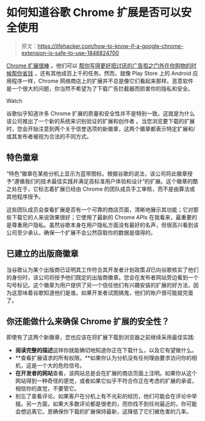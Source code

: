 # 如何知道谷歌 Chrome 扩展是否可以安全使用

> 原文：<https://lifehacker.com/how-to-know-if-a-google-chrome-extension-is-safe-to-use-1848824700>

[Chrome 扩展很棒](https://lifehacker.com/11-of-the-best-free-extensions-for-google-chrome-1847860706/) 。他们可以 [帮你写得更好](https://chrome.google.com/webstore/detail/grammarly-for-chrome/kbfnbcaeplbcioakkpcpgfkobkghlhen?hl=en)[把讨厌的广告拒之门外](https://chrome.google.com/webstore/detail/adblock-%E2%80%94-best-ad-blocker/gighmmpiobklfepjocnamgkkbiglidom)[在你购物的时候帮你省钱](https://chrome.google.com/webstore/detail/rakuten-get-cash-back-for/chhjbpecpncaggjpdakmflnfcopglcmi) ，还有其他成百上千的任务。然而，就像 Play Store 上的 Android 应用程序一样，Chrome 网络商店上的扩展并不总是像它们看起来那样。恶意软件是一个很大的问题，你当然不希望为了下载广告拦截器而损害你的隐私和安全。

Watch

谷歌似乎知道许多 Chrome 扩展的质量和安全性并不是特别一致。这就是为什么该公司推出了一个新的系统来识别验证的扩展和创作者 。当您浏览要下载的扩展时，您会开始注意到两个关于信誉选项的新徽章，这两个徽章都表示特定扩展和/或其发布者被视为合法的不同方式。

## 特色徽章

“特色”徽章在某些分机上显示为蓝带图标。根据谷歌的说法，该公司将此徽章授予“遵循我们的技术最佳实践并满足高标准用户体验和设计”的扩展。这个徽章的酷之处在于，它标志着扩展已经由 Chrome 的团队成员手工审核，而不是由算法或其他程序授予。

这些团队成员会查看扩展是否有一个可靠的商店页面，清晰地展示其功能；它对那些下载它的人来说效果很好；它使用了最新的 Chrome APIs 在我看来，最重要的是尊重用户隐私。虽然谷歌本身在用户隐私方面没有最好的名声，但很高兴看到该公司至少承认，确保一个扩展不会公然窃取你的数据是值得的。

## 已建立的出版商徽章

当谷歌认为某个出版商已证明其工作符合其开发者计划政策*且*已向谷歌核实了他们的身份时，该公司将授予他们既定的出版商徽章。您会在发布者网站旁边看到一个勾号标记。这个徽章为用户提供了另一个信任他们有兴趣安装的扩展的好方法，因为这意味着谷歌知道他们是谁。如果开发者试图搞鬼，他们的账户很可能就完蛋了。

## 你还能做什么来确保 Chrome 扩展的安全性？

即使有了这两个新徽章，您也应该在将扩展下载到浏览器之前继续采用最佳实践:

*   **阅读完整的描述**这样你就能确切地知道你正在下载什么，以及它有望做什么。
*   **查看扩展请求的所有权限。**如果你认为分机没有任何理由要求访问你的相机，这是一个大的危险信号。
*   **在开发者的网站**查看，该网站总是会在扩展的商店页面上注明。如果你从这个网站得到一种奇怪的感觉，或者如果它似乎不符合你正在考虑的扩展的承诺，相信你的直觉，不要管它。
*   别忘了查看评论。如果客户在分机上有不光彩的经历，他们可能会在评论中举报。另一方面，如果大多数评论都是很老的，而你找不到任何最近的，你可能会想远离它。恩确保你下载的扩展保持最新，这降低了它们被危害的几率。